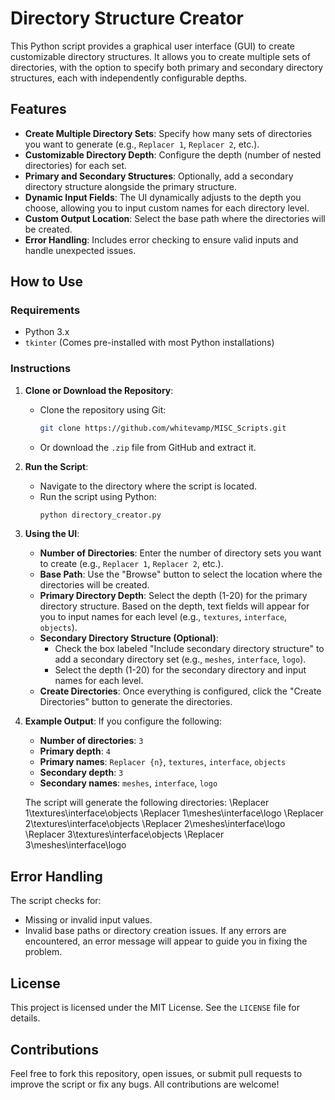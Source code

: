 # Directory Structure Creator

This Python script provides a graphical user interface (GUI) to create customizable directory structures. It allows you to create multiple sets of directories, with the option to specify both primary and secondary directory structures, each with independently configurable depths.

## Features

- **Create Multiple Directory Sets**: Specify how many sets of directories you want to generate (e.g., `Replacer 1`, `Replacer 2`, etc.).
- **Customizable Directory Depth**: Configure the depth (number of nested directories) for each set.
- **Primary and Secondary Structures**: Optionally, add a secondary directory structure alongside the primary structure.
- **Dynamic Input Fields**: The UI dynamically adjusts to the depth you choose, allowing you to input custom names for each directory level.
- **Custom Output Location**: Select the base path where the directories will be created.
- **Error Handling**: Includes error checking to ensure valid inputs and handle unexpected issues.

## How to Use

### Requirements

- Python 3.x
- `tkinter` (Comes pre-installed with most Python installations)

### Instructions

1. **Clone or Download the Repository**:
   - Clone the repository using Git:
     ```bash
     git clone https://github.com/whitevamp/MISC_Scripts.git
     ```
   - Or download the `.zip` file from GitHub and extract it.

2. **Run the Script**:
   - Navigate to the directory where the script is located.
   - Run the script using Python:
     ```bash
     python directory_creator.py
     ```

3. **Using the UI**:
   - **Number of Directories**: Enter the number of directory sets you want to create (e.g., `Replacer 1`, `Replacer 2`, etc.).
   - **Base Path**: Use the "Browse" button to select the location where the directories will be created.
   - **Primary Directory Depth**: Select the depth (1-20) for the primary directory structure. Based on the depth, text fields will appear for you to input names for each level (e.g., `textures`, `interface`, `objects`).
   - **Secondary Directory Structure (Optional)**: 
     - Check the box labeled "Include secondary directory structure" to add a secondary directory set (e.g., `meshes`, `interface`, `logo`).
     - Select the depth (1-20) for the secondary directory and input names for each level.
   - **Create Directories**: Once everything is configured, click the "Create Directories" button to generate the directories.

4. **Example Output**:
   If you configure the following:
   - **Number of directories**: `3`
   - **Primary depth**: `4`
   - **Primary names**: `Replacer {n}`, `textures`, `interface`, `objects`
   - **Secondary depth**: `3`
   - **Secondary names**: `meshes`, `interface`, `logo`

   The script will generate the following directories:
\Replacer 1\textures\interface\objects 
\Replacer 1\meshes\interface\logo 
\Replacer 2\textures\interface\objects 
\Replacer 2\meshes\interface\logo 
\Replacer 3\textures\interface\objects 
\Replacer 3\meshes\interface\logo


## Error Handling

The script checks for:
- Missing or invalid input values.
- Invalid base paths or directory creation issues.
If any errors are encountered, an error message will appear to guide you in fixing the problem.

## License

This project is licensed under the MIT License. See the `LICENSE` file for details.

## Contributions

Feel free to fork this repository, open issues, or submit pull requests to improve the script or fix any bugs. All contributions are welcome!
